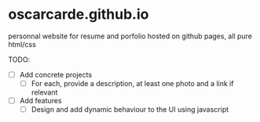 # oscarcarde.github.io
personnal website for resume and porfolio hosted on github pages, all pure html/css

TODO:

- [ ] Add concrete projects
  - [ ] For each, provide a description, at least one photo and a link if relevant
- [ ] Add features
  - [ ] Design and add dynamic behaviour to the UI using javascript
